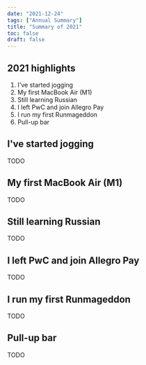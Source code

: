 ```yaml
---
date: "2021-12-24"
tags: ["Annual Summary"]
title: "Summary of 2021"
toc: false
draft: false
---
```


## 2021 highlights

1. I've started jogging
1. My first MacBook Air (M1)
1. Still learning Russian
1. I left PwC and join Allegro Pay
1. I run my first Runmageddon
1. Pull-up bar


## I've started jogging

TODO


## My first MacBook Air (M1)

TODO


## Still learning Russian

TODO


## I left PwC and join Allegro Pay

TODO


## I run my first Runmageddon

TODO


## Pull-up bar

TODO

